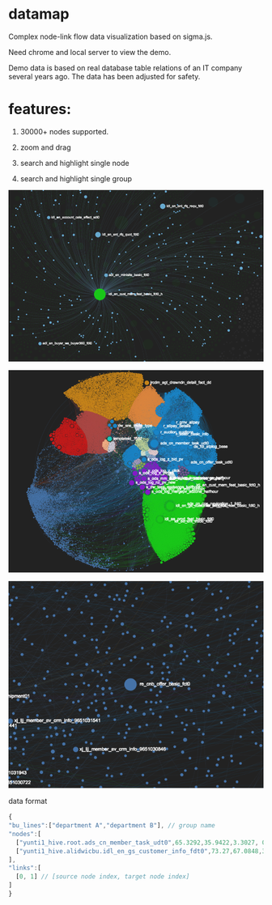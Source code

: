 # datamap

Complex node-link flow data visualization based on sigma.js.

Need chrome and local server to view the demo.

Demo data is based on real database table relations of an IT company several years ago. The data has been adjusted for safety.


features:
===

1. 30000+ nodes supported.

2. zoom and drag

3. search and highlight single node

4. search and highlight single group

![image1](https://raw.githubusercontent.com/jdk137/datamap/master/datamap.png)

![image2](https://raw.githubusercontent.com/jdk137/datamap/master/datamap2.png)

![image3](https://raw.githubusercontent.com/jdk137/datamap/master/datamap3.png)

data format
```javascript
{
"bu_lines":["department A","department B"], // group name
"nodes":[
  ["yunti1_hive.root.ads_cn_member_task_udt0",65.3292,35.9422,3.3027, 0], // [nodeid, x, y, radius, groupIndex]
  ["yunti1_hive.alidwicbu.idl_en_gs_customer_info_fdt0",73.27,67.0848,3.0922,1]
],
"links":[
  [0, 1] // [source node index, target node index]
]
}
```
